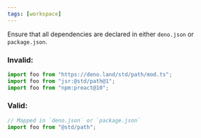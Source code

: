 ```yaml
---
tags: [workspace]
---
```


Ensure that all dependencies are declared in either `deno.json` or
`package.json`.

### Invalid:

```ts
import foo from "https://deno.land/std/path/mod.ts";
import foo from "jsr:@std/path@1";
import foo from "npm:preact@10";
```

### Valid:

```ts
// Mapped in `deno.json` or `package.json`
import foo from "@std/path";
```
